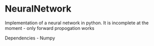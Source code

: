 # NeuralNetwork
Implementation of a neural network in python. 
It is incomplete at the moment - only forward propogation works

Dependencies - Numpy
